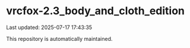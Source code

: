 # vrcfox-2.3_body_and_cloth_edition

Last updated: 2025-07-17 17:43:35

This repository is automatically maintained.
